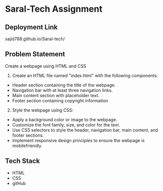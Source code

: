# Saral-Tech Assignment

## Deployment Link
sajid788.github.io/Saral-tech/ 

## Problem Statement
Create a webpage using HTML and CSS

1. Create an HTML file named "index.html" with the
following components:

* Header section containing the title of the webpage.
* Navigation bar with at least three navigation links.
* Main content section with placeholder text.
* Footer section containing copyright information

2. Style the webpage using CSS:
   
* Apply a background color or image to the webpage.
* Customize the font family, size, and color for the text.
* Use CSS selectors to style the header, navigation bar, main content, and footer sections.
* Implement responsive design principles to ensure the
webpage is mobilefriendly.

## Tech Stack
* HTML
* CSS
* gitHub

